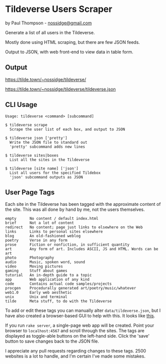 # Tildeverse Users Scraper

by Paul Thompson - nossidge@gmail.com

Generate a list of all users in the Tildeverse.

Mostly done using HTML scraping, but there are few JSON feeds.

Output to JSON, with web front-end to view data in table form.


## Output

https://tilde.town/~nossidge/tildeverse/

https://tilde.town/~nossidge/tildeverse/tildeverse.json


## CLI Usage

````
Usage: tildeverse <command> [subcommand]

$ tildeverse scrape
  Scrape the user list of each box, and output to JSON

$ tildeverse json ['pretty']
  Write the JSON file to standard out
  'pretty' subcommand adds new lines

$ tildeverse sites|boxes
  List all the sites in the Tildeverse

$ tildeverse [site name] ['json']
  List all users for the specified Tildebox
  'json' subcommand outputs as JSON
````


## User Page Tags

Each site in the Tildeverse has been tagged with the approximate content of the site. This was all done by hand by me, not the users themselves.

````
empty      No content / default index.html
brief      Not a lot of content
redirect   No content; page just links to elsewhere on the Web
links      Links to personal sites elsewhere
blog       An old-fashioned weblog
poetry     Verse in any form
prose      Fiction or nonfiction, in sufficient quantity
art        Any form of art. Includes ASCII, JS and HTML. Words can be art
photo      Photography
audio      Music, spoken word, sound
video      Moving pictures
gaming     Stuff about games
tutorial   An in-depth guide to a topic
app        Web application of any kind
code       Contains actual code samples/projects
procgen    Procedurally generated art/poetry/music/whatever
web1.0     Early web aesthetic
unix       Unix and terminal
tilde      Meta stuff, to do with the Tildeverse
````

To add or edit these tags you can manually alter `data/tildeverse.json`, but I have also created a browser-based GUI to help with this. It looks like [this](https://i.imgur.com/WmARw0C.jpg).

If you run `rake server`, a single-page web app will be created. Point your browser to `localhost:4567` and scroll through the sites. The tags are displayed as toggle-able buttons on the left-hand side. Click the 'save' button to save changes back to the JSON file.

I appreciate any pull requests regarding changes to these tags. 2500 websites is a lot to handle, and I'm certain I've made some mistakes.
